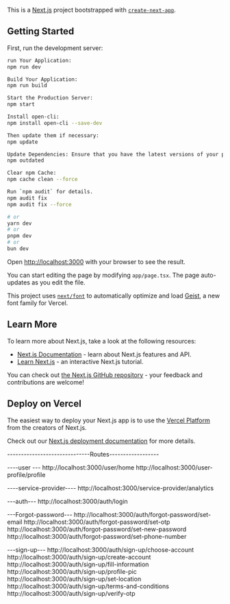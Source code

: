 This is a [Next.js](https://nextjs.org) project bootstrapped with [`create-next-app`](https://nextjs.org/docs/app/api-reference/cli/create-next-app).

## Getting Started

First, run the development server:

```bash
run Your Application:
npm run dev

Build Your Application:
npm run build

Start the Production Server:
npm start

Install open-cli:
npm install open-cli --save-dev

Then update them if necessary:
npm update

Update Dependencies: Ensure that you have the latest versions of your packages:
npm outdated

Clear npm Cache:
npm cache clean --force

Run `npm audit` for details.
npm audit fix
npm audit fix --force

# or
yarn dev
# or
pnpm dev
# or
bun dev
```

Open [http://localhost:3000](http://localhost:3000) with your browser to see the result.

You can start editing the page by modifying `app/page.tsx`. The page auto-updates as you edit the file.

This project uses [`next/font`](https://nextjs.org/docs/app/building-your-application/optimizing/fonts) to automatically optimize and load [Geist](https://vercel.com/font), a new font family for Vercel.

## Learn More

To learn more about Next.js, take a look at the following resources:

- [Next.js Documentation](https://nextjs.org/docs) - learn about Next.js features and API.
- [Learn Next.js](https://nextjs.org/learn) - an interactive Next.js tutorial.

You can check out [the Next.js GitHub repository](https://github.com/vercel/next.js) - your feedback and contributions are welcome!

## Deploy on Vercel

The easiest way to deploy your Next.js app is to use the [Vercel Platform](https://vercel.com/new?utm_medium=default-template&filter=next.js&utm_source=create-next-app&utm_campaign=create-next-app-readme) from the creators of Next.js.

Check out our [Next.js deployment documentation](https://nextjs.org/docs/app/building-your-application/deploying) for more details.


------------------------------Routes------------------

----user ---
http://localhost:3000/user/home
http://localhost:3000/user-profile/profile

----service-provider----
http://localhost:3000/service-provider/analytics


---auth---
http://localhost:3000/auth/login

---Forgot-password---
http://localhost:3000/auth/forgot-password/set-email
http://localhost:3000/auth/forgot-password/set-otp
http://localhost:3000/auth/forgot-password/set-new-password
http://localhost:3000/auth/forgot-password/set-phone-number


---sign-up---
http://localhost:3000/auth/sign-up/choose-account
http://localhost:3000/auth/sign-up/create-account
http://localhost:3000/auth/sign-up/fill-information
http://localhost:3000/auth/sign-up/profile-pic
http://localhost:3000/auth/sign-up/set-location
http://localhost:3000/auth/sign-up/terms-and-conditions
http://localhost:3000/auth/sign-up/verify-otp


